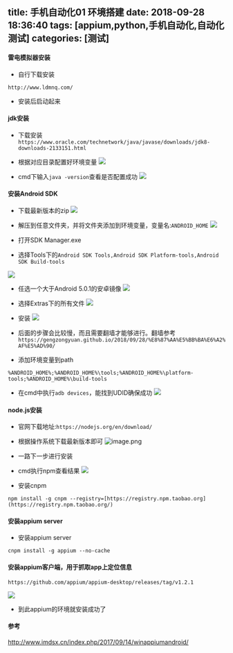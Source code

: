 title: 手机自动化01 环境搭建
date: 2018-09-28 18:36:40
tags: [appium,python,手机自动化,自动化测试]
categories: [测试]
---
#### 雷电模拟器安装

- 自行下载安装
```
http://www.ldmnq.com/
```
- 安装后启动起来

#### jdk安装
- 下载安装
`https://www.oracle.com/technetwork/java/javase/downloads/jdk8-downloads-2133151.html`

- 根据对应目录配置好环境变量
![](https://upload-images.jianshu.io/upload_images/2572206-1840c60f347927c7.png?imageMogr2/auto-orient/strip%7CimageView2/2/w/1240)

- cmd下输入`java -version`查看是否配置成功
![](https://upload-images.jianshu.io/upload_images/2572206-e479355efb2d217d.png?imageMogr2/auto-orient/strip%7CimageView2/2/w/1240)


#### 安装Android SDK
- 下载最新版本的zip
![](https://upload-images.jianshu.io/upload_images/2572206-4d198e9aafecd480.png?imageMogr2/auto-orient/strip%7CimageView2/2/w/1240)

- 解压到任意文件夹，并将文件夹添加到环境变量，变量名:`ANDROID_HOME`
![](https://upload-images.jianshu.io/upload_images/2572206-db12c72f14ad46ef.png?imageMogr2/auto-orient/strip%7CimageView2/2/w/1240)

- 打开SDK Manager.exe

- 选择Tools下的`Android SDK Tools,Android SDK Platform-tools,Android SDK Build-tools`

![](https://upload-images.jianshu.io/upload_images/2572206-51c23e4dfbfb9f93.png?imageMogr2/auto-orient/strip%7CimageView2/2/w/1240)

- 任选一个大于Android 5.0.1的安卓镜像
![](https://upload-images.jianshu.io/upload_images/2572206-840ec34877403b79.png?imageMogr2/auto-orient/strip%7CimageView2/2/w/1240)

- 选择Extras下的所有文件
![](https://upload-images.jianshu.io/upload_images/2572206-39017ad0fa3dfd65.png?imageMogr2/auto-orient/strip%7CimageView2/2/w/1240)

- 安装
![](https://upload-images.jianshu.io/upload_images/2572206-918e24e9d66b2bb5.png?imageMogr2/auto-orient/strip%7CimageView2/2/w/1240)

- 后面的步骤会比较慢，而且需要翻墙才能够进行。翻墙参考`https://gengzongyuan.github.io/2018/09/28/%E8%87%AA%E5%BB%BA%E6%A2%AF%E5%AD%90/`

- 添加环境变量到path
```
%ANDROID_HOME%;%ANDROID_HOME%\tools;%ANDROID_HOME%\platform-tools;%ANDROID_HOME%\build-tools
```

- 在cmd中执行`adb devices`，能找到UDID确保成功
![](https://upload-images.jianshu.io/upload_images/2572206-337feb697a75fbaa.png?imageMogr2/auto-orient/strip%7CimageView2/2/w/1240)


#### node.js安装
- 官网下载地址:`https://nodejs.org/en/download/`
- 根据操作系统下载最新版本即可
![image.png](https://upload-images.jianshu.io/upload_images/2572206-29627d87566f46a5.png?imageMogr2/auto-orient/strip%7CimageView2/2/w/1240)
- 一路下一步进行安装
- cmd执行npm查看结果
![](https://upload-images.jianshu.io/upload_images/2572206-a8c3f52e607bf536.png?imageMogr2/auto-orient/strip%7CimageView2/2/w/1240)

- 安装cnpm
```
npm install -g cnpm --registry=[https://registry.npm.taobao.org](https://registry.npm.taobao.org/)
```

#### 安装appium server

- 安装appium server
```
cnpm install -g appium --no-cache
```

#### 安装appium客户端，用于抓取app上定位信息
```
https://github.com/appium/appium-desktop/releases/tag/v1.2.1
```
![](https://upload-images.jianshu.io/upload_images/2572206-c9c0627303ee57cb.png?imageMogr2/auto-orient/strip%7CimageView2/2/w/1240)

- 到此appium的环境就安装成功了

#### 参考
http://www.imdsx.cn/index.php/2017/09/14/winappiumandroid/